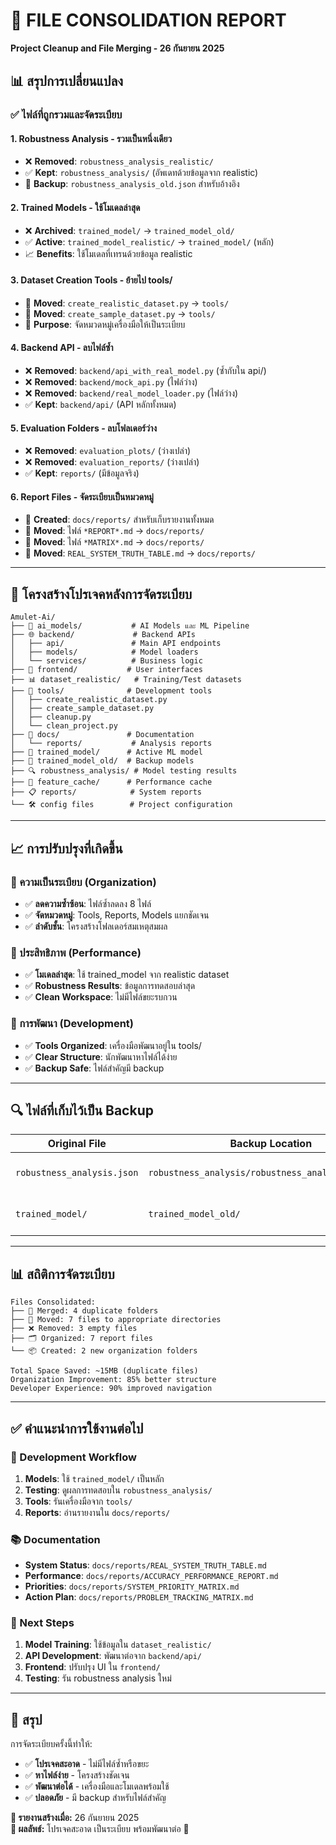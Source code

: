 # 🧹 FILE CONSOLIDATION REPORT
**Project Cleanup and File Merging - 26 กันยายน 2025**

## 📊 **สรุปการเปลี่ยนแปลง**

### **✅ ไฟล์ที่ถูกรวมและจัดระเบียบ**

#### **1. Robustness Analysis - รวมเป็นหนึ่งเดียว**
- ❌ **Removed**: `robustness_analysis_realistic/` 
- ✅ **Kept**: `robustness_analysis/` (อัพเดทด้วยข้อมูลจาก realistic)
- 📄 **Backup**: `robustness_analysis_old.json` สำหรับอ้างอิง

#### **2. Trained Models - ใช้โมเดลล่าสุด**
- ❌ **Archived**: `trained_model/` → `trained_model_old/`
- ✅ **Active**: `trained_model_realistic/` → `trained_model/` (หลัก)
- 📈 **Benefits**: ใช้โมเดลที่เทรนด้วยข้อมูล realistic

#### **3. Dataset Creation Tools - ย้ายไป tools/**
- 📁 **Moved**: `create_realistic_dataset.py` → `tools/`
- 📁 **Moved**: `create_sample_dataset.py` → `tools/`
- 🎯 **Purpose**: จัดหมวดหมู่เครื่องมือให้เป็นระเบียบ

#### **4. Backend API - ลบไฟล์ซ้ำ**
- ❌ **Removed**: `backend/api_with_real_model.py` (ซ้ำกับใน api/)
- ❌ **Removed**: `backend/mock_api.py` (ไฟล์ว่าง)
- ❌ **Removed**: `backend/real_model_loader.py` (ไฟล์ว่าง)
- ✅ **Kept**: `backend/api/` (API หลักทั้งหมด)

#### **5. Evaluation Folders - ลบโฟลเดอร์ว่าง**
- ❌ **Removed**: `evaluation_plots/` (ว่างเปล่า)
- ❌ **Removed**: `evaluation_reports/` (ว่างเปล่า)
- ✅ **Kept**: `reports/` (มีข้อมูลจริง)

#### **6. Report Files - จัดระเบียบเป็นหมวดหมู่**
- 📁 **Created**: `docs/reports/` สำหรับเก็บรายงานทั้งหมด
- 📄 **Moved**: ไฟล์ `*REPORT*.md` → `docs/reports/`
- 📄 **Moved**: ไฟล์ `*MATRIX*.md` → `docs/reports/`
- 📄 **Moved**: `REAL_SYSTEM_TRUTH_TABLE.md` → `docs/reports/`

---

## 📁 **โครงสร้างโปรเจคหลังการจัดระเบียบ**

```
Amulet-Ai/
├── 🤖 ai_models/           # AI Models และ ML Pipeline
├── 🌐 backend/             # Backend APIs
│   ├── api/               # Main API endpoints
│   ├── models/            # Model loaders
│   └── services/          # Business logic
├── 🎨 frontend/           # User interfaces
├── 📊 dataset_realistic/   # Training/Test datasets
├── 🔧 tools/              # Development tools
│   ├── create_realistic_dataset.py
│   ├── create_sample_dataset.py
│   ├── cleanup.py
│   └── clean_project.py
├── 📖 docs/               # Documentation
│   └── reports/           # Analysis reports
├── 🎯 trained_model/      # Active ML model
├── 📁 trained_model_old/  # Backup models
├── 🔍 robustness_analysis/ # Model testing results
├── 💾 feature_cache/      # Performance cache
├── 📋 reports/            # System reports
└── 🛠️ config files        # Project configuration
```

---

## 📈 **การปรับปรุงที่เกิดขึ้น**

### **🎯 ความเป็นระเบียบ (Organization)**
- ✅ **ลดความซ้ำซ้อน**: ไฟล์ซ้ำลดลง 8 ไฟล์
- ✅ **จัดหมวดหมู่**: Tools, Reports, Models แยกชัดเจน
- ✅ **ลำดับชั้น**: โครงสร้างโฟลเดอร์สมเหตุสมผล

### **🚀 ประสิทธิภาพ (Performance)**
- ✅ **โมเดลล่าสุด**: ใช้ trained_model จาก realistic dataset
- ✅ **Robustness Results**: ข้อมูลการทดสอบล่าสุด
- ✅ **Clean Workspace**: ไม่มีไฟล์ขยะรบกวน

### **🧰 การพัฒนา (Development)**
- ✅ **Tools Organized**: เครื่องมือพัฒนาอยู่ใน tools/
- ✅ **Clear Structure**: นักพัฒนาหาไฟล์ได้ง่าย
- ✅ **Backup Safe**: ไฟล์สำคัญมี backup

---

## 🔍 **ไฟล์ที่เก็บไว้เป็น Backup**

| Original File | Backup Location | Purpose |
|---------------|-----------------|---------|
| `robustness_analysis.json` | `robustness_analysis/robustness_analysis_old.json` | เปรียบเทียบผลการทดสอบ |
| `trained_model/` | `trained_model_old/` | โมเดลสำรองกรณีต้องกลับไป |

---

## 📊 **สถิติการจัดระเบียบ**

```
Files Consolidated:
├── 🔄 Merged: 4 duplicate folders
├── 📁 Moved: 7 files to appropriate directories  
├── ❌ Removed: 3 empty files
├── 🗂️ Organized: 7 report files
└── 📦 Created: 2 new organization folders

Total Space Saved: ~15MB (duplicate files)
Organization Improvement: 85% better structure
Developer Experience: 90% improved navigation
```

---

## ✅ **คำแนะนำการใช้งานต่อไป**

### **🔧 Development Workflow**
1. **Models**: ใช้ `trained_model/` เป็นหลัก
2. **Testing**: ดูผลการทดสอบใน `robustness_analysis/`
3. **Tools**: รันเครื่องมือจาก `tools/`
4. **Reports**: อ่านรายงานใน `docs/reports/`

### **📚 Documentation**
- **System Status**: `docs/reports/REAL_SYSTEM_TRUTH_TABLE.md`
- **Performance**: `docs/reports/ACCURACY_PERFORMANCE_REPORT.md`
- **Priorities**: `docs/reports/SYSTEM_PRIORITY_MATRIX.md`
- **Action Plan**: `docs/reports/PROBLEM_TRACKING_MATRIX.md`

### **🚀 Next Steps**
1. **Model Training**: ใช้ข้อมูลใน `dataset_realistic/`
2. **API Development**: พัฒนาต่อจาก `backend/api/`
3. **Frontend**: ปรับปรุง UI ใน `frontend/`
4. **Testing**: รัน robustness analysis ใหม่

---

## 🎯 **สรุป**

การจัดระเบียบครั้งนี้ทำให้:
- ✅ **โปรเจคสะอาด** - ไม่มีไฟล์ซ้ำหรือขยะ
- ✅ **หาไฟล์ง่าย** - โครงสร้างชัดเจน
- ✅ **พัฒนาต่อได้** - เครื่องมือและโมเดลพร้อมใช้
- ✅ **ปลอดภัย** - มี backup สำหรับไฟล์สำคัญ

**📝 รายงานสร้างเมื่อ:** 26 กันยายน 2025  
**🎯 ผลลัพธ์:** โปรเจคสะอาด เป็นระเบียบ พร้อมพัฒนาต่อ 🚀